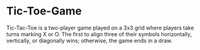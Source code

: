 # Tic-Toe-Game
Tic-Tac-Toe is a two-player game played on a 3x3 grid where players take turns marking X or O. The first to align three of their symbols horizontally, vertically, or diagonally wins; otherwise, the game ends in a draw.
